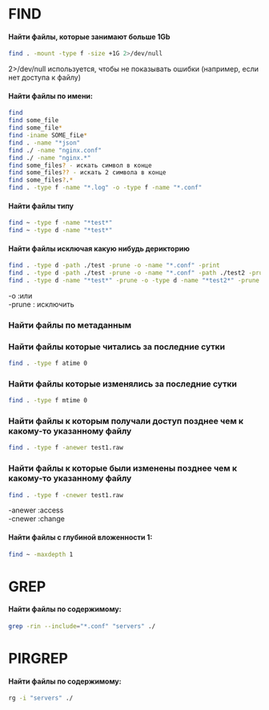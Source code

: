 # FIND

#### Найти файлы, которые занимают больше 1Gb

```bash
find . -mount -type f -size +1G 2>/dev/null
```
2>/dev/null используется, чтобы не показывать ошибки (например, если нет доступа к файлу)  

#### Найти файлы по имени:

```bash
find
find some_file
find some_file*
find -iname SOME_fiLe*
find . -name "*json"
find ./ -name "nginx.conf"
find ./ -name "nginx.*"
find some_files? - искать символ в конце
find some_files?? - искать 2 символа в конце
find some_files?.*
find . -type f -name "*.log" -o -type f -name "*.conf"
```

#### Найти файлы типу

```bash
find ~ -type f -name "*test*"
find ~ -type d -name "*test*"
```


#### Найти файлы исключая какую нибудь дерикторию

```bash
find . -type d -path ./test -prune -o -name "*.conf" -print
find . -type d -path ./test -prune -o -name "*.conf" -path ./test2 -prune -o -name "*.conf" -print
find . -type d -name "*test*" -prune -o -type d -name "*test2*" -prune -o -name "*.conf" -print
```
-o :или  
-prune : исключить  


### Найти файлы по метаданным
### Найти файлы которые читались за последние сутки
```bash
find . -type f atime 0  
```

### Найти файлы которые изменялись за последние сутки
```bash
find . -type f mtime 0  
```

### Найти файлы к которым получали доступ позднее чем к какому-то указанному файлу
```bash
find . -type f -anewer test1.raw  
```

### Найти файлы к которые были изменены позднее чем к какому-то указанному файлу
```bash
find . -type f -cnewer test1.raw  
```
-anewer :access  
-cnewer :change  

#### Найти файлы с глубиной вложенности 1:
```bash
find ~ -maxdepth 1
```


# GREP

#### Найти файлы по содержимому:

```bash
grep -rin --include="*.conf" "servers" ./
```


# PIRGREP

#### Найти файлы по содержимому:

```bash
rg -i "servers" ./
```

